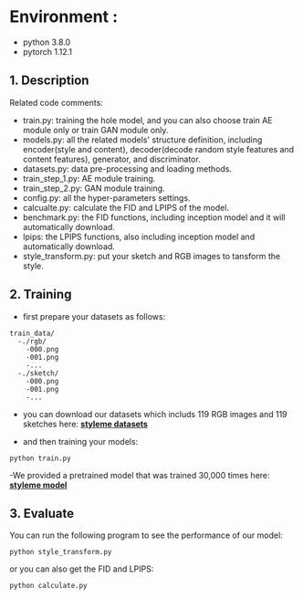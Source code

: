 # Environment :
- python 3.8.0
- pytorch 1.12.1

## 1. Description
Related code comments:

* train.py: training the hole model, and you can also choose train AE module only or train GAN module only.
* models.py: all the related models' structure definition, including encoder(style and content), decoder(decode random style features and content features), generator, and discriminator.
* datasets.py: data pre-processing and loading methods.
* train_step_1.py: AE module training.
* train_step_2.py: GAN module training.
* config.py: all the hyper-parameters settings.
* calcualte.py: calculate the FID and LPIPS of the model.
* benchmark.py: the FID functions, including inception model and it will automatically download.
* lpips: the LPIPS functions, also including inception model and automatically download.
* style_transform.py: put your sketch and RGB images to tansform the style.


## 2. Training

- first prepare your datasets as follows:

```
train_data/
  -./rgb/
    -000.png
    -001.png
    -...
  -./sketch/
    -000.png
    -001.png
    -...
```

- you can download our datasets which includs 119 RGB images and 119 sketches here: [**styleme datasets**](https://drive.google.com/drive/folders/1UycahUifPoc0n6pyP92bWC07BlJETwRR)


- and then training your models:

```
python train.py 
```

-We provided a pretrained model that was trained 30,000 times here: [**styleme model**](https://drive.google.com/drive/folders/1JHmDdsV6OS0sf6v-OhwkpbkDPn7Co2HW)

## 3. Evaluate

You can run the following program to see the performance of our model:

```
python style_transform.py 
```

or you can also get the FID and LPIPS:

```
python calculate.py 
```
